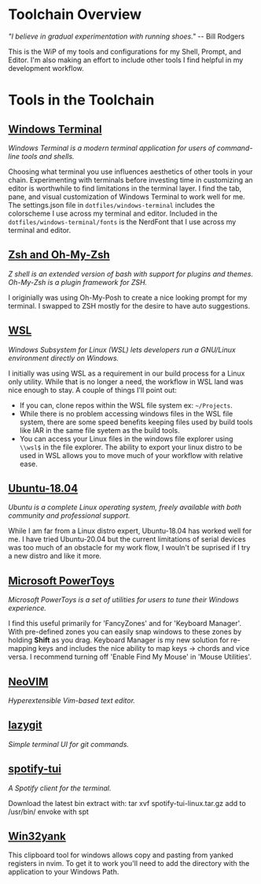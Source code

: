 # Toolchain Overview
*"I believe in gradual experimentation with running shoes."* -- Bill Rodgers

This is the WiP of my tools and configurations for my Shell, Prompt, and Editor. I'm also making an effort to include
other tools I find helpful in my development workflow.

# Tools in the Toolchain
## [Windows Terminal](https://docs.microsoft.com/en-us/windows/terminal/)
*Windows Terminal is a modern terminal application for users of command-line tools and shells.*

Choosing what terminal you use influences aesthetics of other tools in your chain. Experimenting with terminals before
investing time in customizing an editor is worthwhile to find limitations in the terminal layer. I find the tab, pane,
and visual customization of Windows Terminal to work well for me. The settings.json file in `dotfiles/windows-terminal`
includes the colorscheme I use across my terminal and editor. Included in the `dotfiles/windows-terminal/fonts` is the
NerdFont that I use across my terminal and editor.

## [Zsh and Oh-My-Zsh](https://ohmyz.sh/)
*Z shell is an extended version of bash with support for plugins and themes. Oh-My-Zsh is a plugin framework for ZSH.*

I originially was using Oh-My-Posh to create a nice looking prompt for my terminal. I swapped to ZSH mostly for the
desire to have auto suggestions.

## [WSL](https://docs.microsoft.com/en-us/windows/wsl/)
*Windows Subsystem for Linux (WSL) lets developers run a GNU/Linux environment directly on Windows.*

I initially was using WSL as a requirement in our build process for a Linux only utility. While that is no longer a
need, the workflow in WSL land was nice enough to stay. A couple of things I'll point out:
- If you can, clone repos within the WSL file system ex: `~/Projects`.
- While there is no problem accessing windows files in the WSL file system, there are some speed benefits keeping files
used by build tools like IAR in the same file syetem as the build tools.
- You can access your Linux files in the windows file explorer using `\\wsl$` in the file explorer.
The ability to export your linux distro to be used in WSL allows you to move much of your workflow with relative ease.

## [Ubuntu-18.04](https://www.microsoft.com/en-us/p/ubuntu-1804-lts/9n9tngvndl3q?activetab=pivot:overviewtab)
*Ubuntu is a complete Linux operating system, freely available with both community and professional support.*

While I am far from a Linux distro expert, Ubuntu-18.04 has worked well for me. I have tried Ubuntu-20.04 but the
current limitations of serial devices was too much of an obstacle for my work flow, I wouln't be suprised if I try a
new distro and like it more.

## [Microsoft PowerToys](https://docs.microsoft.com/en-us/windows/powertoys/)
*Microsoft PowerToys is a set of utilities for users to tune their Windows experience.*

I find this useful primarily for 'FancyZones' and for 'Keyboard Manager'. With pre-defined zones you can easily snap
windows to these zones by holding **Shift** as you drag. Keyboard Manager is my new solution for re-mapping keys and
includes the nice ability to map keys -> chords and vice versa. I recommend turning off 'Enable Find My Mouse' in
'Mouse Utilities'.

## [NeoVIM](https://github.com/neovim/neovim/releases)
*Hyperextensible Vim-based text editor.*

## [lazygit](https://github.com/jesseduffield/lazygit)
*Simple terminal UI for git commands.*

## [spotify-tui](https://github.com/Rigellute/spotify-tui)
*A Spotify client for the terminal.*

Download the latest bin
extract with:
tar xvf spotify-tui-linux.tar.gz
add to /usr/bin/
envoke with spt

## [Win32yank](https://github.com/equalsraf/win32yank)
This clipboard tool for windows allows copy and pasting from yanked registers in nvim. To get it to work you'll need to
add the directory with the application to your Windows Path.
